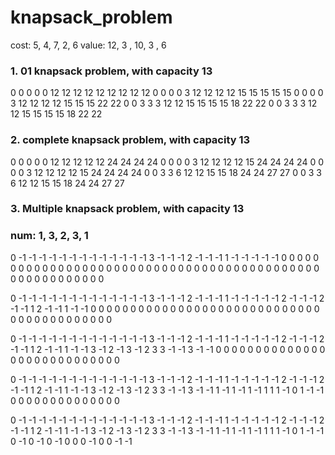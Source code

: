# knapsack_problem

cost: 5, 4, 7, 2, 6
value: 12, 3 , 10, 3 , 6

### 1. 01 knapsack problem, with capacity 13
0 0 0 0 0 12 12 12 12 12 12 12 12 12
0 0 0 0 3 12 12 12 12 15 15 15 15 15
0 0 0 0 3 12 12 12 12 15 15 15 22 22
0 0 3 3 3 12 12 15 15 15 15 18 22 22
0 0 3 3 3 12 12 15 15 15 15 18 22 22

### 2. complete knapsack problem, with capacity 13
0 0 0 0 0 12 12 12 12 12 24 24 24 24
0 0 0 0 3 12 12 12 12 15 24 24 24 24
0 0 0 0 3 12 12 12 12 15 24 24 24 24
0 0 3 3 6 12 12 15 15 18 24 24 27 27
0 0 3 3 6 12 12 15 15 18 24 24 27 27

### 3. Multiple knapsack problem, with capacity 13
### num: 1, 3, 2, 3, 1
0 -1 -1 -1 -1 -1 -1 -1 -1 -1 -1 -1 -1 -1
3 -1 -1 -1 2 -1 -1 -1 1 -1 -1 -1 -1 -1
0 0 0 0 0 0 0 0 0 0 0 0 0 0
0 0 0 0 0 0 0 0 0 0 0 0 0 0
0 0 0 0 0 0 0 0 0 0 0 0 0 0
0 0 0 0 0 0 0 0 0 0 0 0 0 0

0 -1 -1 -1 -1 -1 -1 -1 -1 -1 -1 -1 -1 -1
3 -1 -1 -1 2 -1 -1 -1 1 -1 -1 -1 -1 -1
2 -1 -1 -1 2 -1 -1 1 2 -1 -1 1 -1 -1
0 0 0 0 0 0 0 0 0 0 0 0 0 0
0 0 0 0 0 0 0 0 0 0 0 0 0 0
0 0 0 0 0 0 0 0 0 0 0 0 0 0

0 -1 -1 -1 -1 -1 -1 -1 -1 -1 -1 -1 -1 -1
3 -1 -1 -1 2 -1 -1 -1 1 -1 -1 -1 -1 -1
2 -1 -1 -1 2 -1 -1 1 2 -1 -1 1 -1 -1
3 -1 2 -1 3 -1 2 3 3 -1 -1 3 -1 -1
0 0 0 0 0 0 0 0 0 0 0 0 0 0
0 0 0 0 0 0 0 0 0 0 0 0 0 0

0 -1 -1 -1 -1 -1 -1 -1 -1 -1 -1 -1 -1 -1
3 -1 -1 -1 2 -1 -1 -1 1 -1 -1 -1 -1 -1
2 -1 -1 -1 2 -1 -1 1 2 -1 -1 1 -1 -1
3 -1 2 -1 3 -1 2 3 3 -1 -1 3 -1 -1
1 -1 1 -1 1 -1 1 1 1 -1 0 1 -1 -1
0 0 0 0 0 0 0 0 0 0 0 0 0 0

0 -1 -1 -1 -1 -1 -1 -1 -1 -1 -1 -1 -1 -1
3 -1 -1 -1 2 -1 -1 -1 1 -1 -1 -1 -1 -1
2 -1 -1 -1 2 -1 -1 1 2 -1 -1 1 -1 -1
3 -1 2 -1 3 -1 2 3 3 -1 -1 3 -1 -1
1 -1 1 -1 1 -1 1 1 1 -1 0 1 -1 -1
0 -1 0 -1 0 -1 0 0 0 -1 0 0 -1 -1
